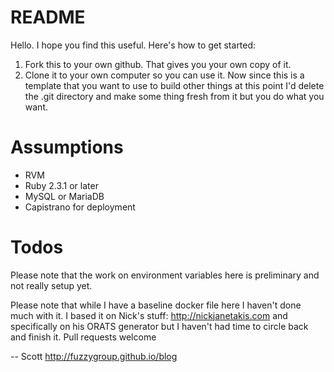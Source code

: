 # README

Hello.  I hope you find this useful.  Here's how to get started:

1.  Fork this to your own github.  That gives you your own copy of it.
2.  Clone it to your own computer so you can use it.  Now since this is a template that you want to use to build other things at this point I'd delete the .git directory and make some thing fresh from it but you do what you want.

# Assumptions

* RVM
* Ruby 2.3.1 or later
* MySQL or MariaDB
* Capistrano for deployment

# Todos

Please note that the work on environment variables here is preliminary and not really setup yet.  

Please note that while I have a baseline docker file here I haven't done much with it.  I based it on Nick's stuff: http://nickjanetakis.com and specifically on his ORATS generator but I haven't had time to circle back and finish it.  Pull requests welcome

-- Scott http://fuzzygroup.github.io/blog